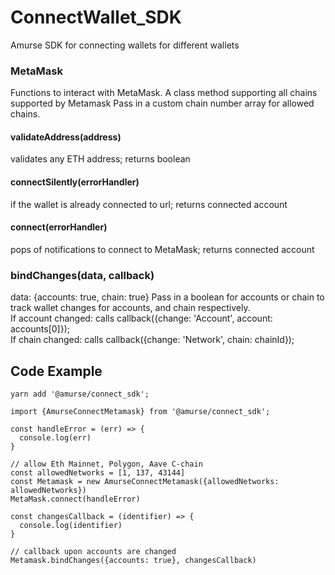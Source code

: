 # ConnectWallet_SDK

Amurse SDK for connecting wallets for different wallets

### MetaMask
Functions to interact with MetaMask. A class method supporting all chains supported by Metamask
Pass in a custom chain number array for allowed chains.

#### validateAddress(address)
validates any ETH address; returns boolean



#### connectSilently(errorHandler)
if the wallet is already connected to url; returns connected account

#### connect(errorHandler)
pops of notifications to connect to MetaMask; returns connected account

### bindChanges(data, callback)
data: {accounts: true, chain: true}
Pass in a boolean for accounts or chain to track wallet changes for accounts, and chain respectively.
<br/>
If account changed: calls callback({change: 'Account', account: accounts[0]});
<br/>
If chain changed: calls callback({change: 'Network', chain: chainId});


## Code Example
```
yarn add '@amurse/connect_sdk';

import {AmurseConnectMetamask} from '@amurse/connect_sdk';

const handleError = (err) => {
  console.log(err)
}

// allow Eth Mainnet, Polygon, Aave C-chain
const allowedNetworks = [1, 137, 43144]
const Metamask = new AmurseConnectMetamask({allowedNetworks: allowedNetworks})
MetaMask.connect(handleError)

const changesCallback = (identifier) => {
  console.log(identifier)
}

// callback upon accounts are changed
Metamask.bindChanges({accounts: true}, changesCallback)
```
